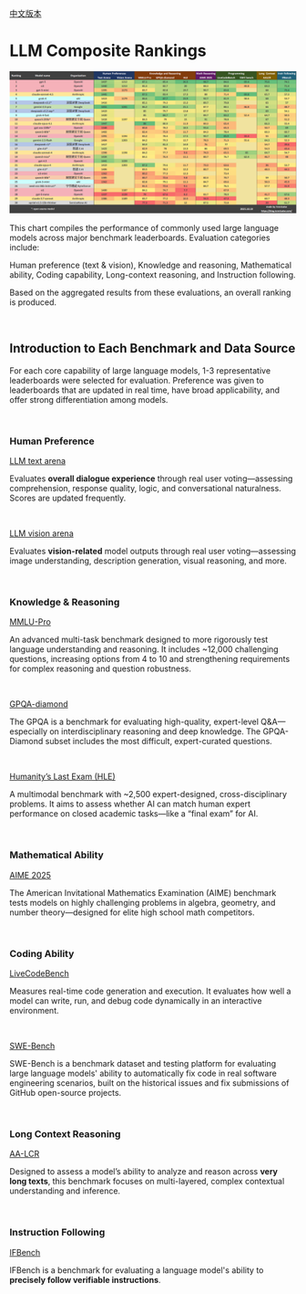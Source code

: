 [中文版本](README-zh.md)

# LLM Composite Rankings

![](25-10-19/en.png)

This chart compiles the performance of commonly used large language models across major benchmark leaderboards. Evaluation categories include:

Human preference (text & vision), Knowledge and reasoning, Mathematical ability, Coding capability, Long-context reasoning, and Instruction following.

Based on the aggregated results from these evaluations, an overall ranking is produced.

<br>

## Introduction to Each Benchmark and Data Source

For each core capability of large language models, 1-3 representative leaderboards were selected for evaluation. Preference was given to leaderboards that are updated in real time, have broad applicability, and offer strong differentiation among models.

<br>

### Human Preference

[LLM text arena](https://huggingface.co/spaces/lmarena-ai/lmarena-leaderboard)

Evaluates **overall dialogue experience** through real user voting—assessing comprehension, response quality, logic, and conversational naturalness. Scores are updated frequently.

<br>

[LLM vision arena](https://huggingface.co/spaces/lmarena-ai/lmarena-leaderboard)

Evaluates **vision-related** model outputs through real user voting—assessing image understanding, description generation, visual reasoning, and more.

<br>

### Knowledge & Reasoning

[MMLU-Pro](https://artificialanalysis.ai/evaluations/mmlu-pro)

An advanced multi-task benchmark designed to more rigorously test language understanding and reasoning. It includes ~12,000 challenging questions, increasing options from 4 to 10 and strengthening requirements for complex reasoning and question robustness.

<br>

[GPQA-diamond](https://github.com/idavidrein/gpqa)

The GPQA is a benchmark for evaluating high-quality, expert-level Q&A—especially on interdisciplinary reasoning and deep knowledge. The GPQA-Diamond subset includes the most difficult, expert-curated questions.

<br>

[Humanity’s Last Exam (HLE)](https://artificialanalysis.ai/evaluations/humanitys-last-exam)

A multimodal benchmark with ~2,500 expert-designed, cross-disciplinary problems. It aims to assess whether AI can match human expert performance on closed academic tasks—like a “final exam” for AI.

<br>

### Mathematical Ability

[AIME 2025](https://artificialanalysis.ai/evaluations/aime-2025)

The American Invitational Mathematics Examination (AIME) benchmark tests models on highly challenging problems in algebra, geometry, and number theory—designed for elite high school math competitors.

<br>

### Coding Ability

[LiveCodeBench](https://livecodebench.github.io/leaderboard.html)

Measures real-time code generation and execution. It evaluates how well a model can write, run, and debug code dynamically in an interactive environment.

<br>

[SWE-Bench](https://www.swebench.com/)

SWE-Bench is a benchmark dataset and testing platform for evaluating large language models' ability to automatically fix code in real software engineering scenarios, built on the historical issues and fix submissions of GitHub open-source projects.

<br>

### Long Context Reasoning

[AA-LCR](https://artificialanalysis.ai/evaluations/artificial-analysis-long-context-reasoning)

Designed to assess a model’s ability to analyze and reason across **very long texts**, this benchmark focuses on multi-layered, complex contextual understanding and inference.

<br>

### Instruction Following

[IFBench](https://github.com/allenai/IFBench)

IFBench is a benchmark for evaluating a language model's ability to **precisely follow verifiable instructions**.